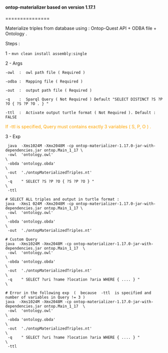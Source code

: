 <h4>ontop-materializer based on version 1.17.1</h4>
===============

Materialize triples from database using : Ontop-Quest API + ODBA file + Ontology .

Steps : 

 1 - `mvn clean install assembly:single`
 
 2 - Args 
 
   `-owl  :  owl path file ( Required ) ` 
    
   `-odba :  Mapping file ( Required ) ` 
    
   `-out  :  output path file ( Required ) ` 
    
   `-q    :  Sparql Query ( Not Required ) Default "SELECT DISTINCT ?S ?P ?O { ?S ?P ?O . } " `
   
   `-ttl  :  Activate output turtle format ( Not Required ). Default : FALSE ` 

<span style="color:orange;">If -ttl is specified, Query must contains exactly 3 variables  ( S, P, O ) .</span> 

3 - Exp 
  
     java  -Xms1024M -Xmx2048M -cp ontop-materializer-1.17.0-jar-with-dependencies.jar ontop.Main_1_17 \
     -owl  'ontology.owl'                                                                              \
     -obda 'ontology.obda'                                                                             \
     -out  './ontopMaterializedTriples.nt'                                                             \
     -q    " SELECT ?S ?P ?O { ?S ?P ?O } "                                                            \
     -ttl
     
    # SELECT ALL triples and output in turtle format :
    java  -Xms1 024M -Xmx2048M -cp ontop-materializer-1.17.0-jar-with-dependencies.jar ontop.Main_1_17 \
     -owl  'ontology.owl'                                                                              \
     -obda 'ontology.obda'                                                                             \
     -out  './ontopMaterializedTriples.nt'                                                             

    # Custom Query
    java  -Xms1024M -Xmx2048M -cp ontop-materializer-1.17.0-jar-with-dependencies.jar ontop.Main_1_17  \
     -owl  'ontology.owl'                                                                              \
     -obda 'ontology.obda'                                                                             \
     -out  './ontopMaterializedTriples.nt'                                                             \
     -q    " SELECT ?uri ?name ?location ?aria WHERE { .... } "                                        \

    # Error in the following exp  (  because  -ttl  is specified and number of variables in Query != 3 ) 
    java  -Xms1024M -Xmx2048M -cp ontop-materializer-1.17.0-jar-with-dependencies.jar ontop.Main_1_17  \
     -owl  'ontology.owl'                                                                              \
     -obda 'ontology.obda'                                                                             \
     -out  './ontopMaterializedTriples.nt'                                                             \
     -q    " SELECT ?uri ?name ?location ?aria WHERE { .... } "                                        \
     -ttl
     
